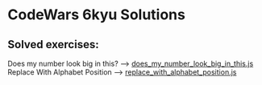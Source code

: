 # CodeWars 6kyu Solutions

## Solved exercises:

Does my number look big in this? --> [does_my_number_look_big_in_this.js](https://github.com/BorjaMartin/CodeWars/blob/main/6-kyu/does_my_number_look_big_in_this.js) 
Replace With Alphabet Position --> [replace_with_alphabet_position.js](https://github.com/BorjaMartin/CodeWars/blob/main/6-kyu/replace_with_alphabet_position.js)
